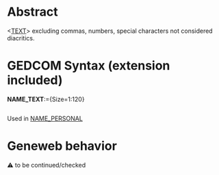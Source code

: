 ﻿# Abstract
&lt;<a href=Ged.TEXT.md>TEXT</a>&gt; excluding commas, numbers, special characters not considered diacritics.


# GEDCOM Syntax (extension included)

**NAME_TEXT**:={Size=1:120}
<pre>
</pre>
Used in <a href=Ged.NAME_PERSONAL.md>NAME_PERSONAL</a><br />

# Geneweb behavior


:warning: to be continued/checked

